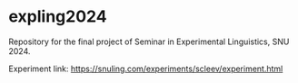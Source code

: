 # expling2024
Repository for the final project of Seminar in Experimental Linguistics, SNU 2024.

Experiment link: https://snuling.com/experiments/scleev/experiment.html
